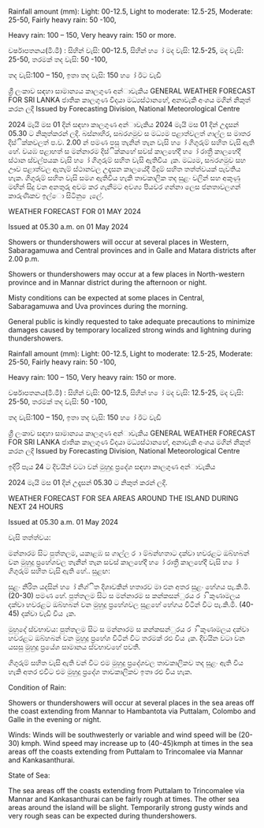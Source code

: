 Rainfall amount (mm): Light: 00-12.5, Light to moderate: 12.5-25, Moderate: 25-50, Fairly heavy rain: 50 -100,

Heavy rain: 100 – 150, Very heavy rain: 150 or more.

වර්ෂාපතනය(මි.මී) : සිහින් වැසි: 00-12.5, සිහින් හ ෝ මද වැසි: 12.5-25, මද වැසි: 25-50, තරමක් තද වැසි: 50 -100,

තද වැසි:100 – 150, ඉතා තද වැසි: 150 හ ෝ ඊට වැඩි

ශ්‍රී ලංකාව සඳහා සාමාන්‍යය කාලගුණ අන්‍ාවැකිය GENERAL WEATHER FORECAST FOR SRI LANKA ජාතික කාලගුණ විදයා මධ්‍යස්ථානහේ, අනාවැකි අංශය මගින් නිකුත් කරන ලදි Issued by Forecasting Division, National Meteorological Centre

2024 මැයි මස 01 දින්‍ සඳහා කාලගුණ අන්‍ාවැකිය 2024 මැයි මස 01 දින්‍ උදෑසන්‍ 05.30 ට නිකුත්කරන්‍ ලදි. බස්නාහිර, සබරගමුව ස මධ්‍යම පළාත්වලත් ගාල්ල ස මාතර දිස්ික්කවලත් ප.ව. 2.00 න් පමණ පසු තැනින් තැන වැසි හ ෝ ගිගුරුම් සහිත වැසි ඇති හේ. වයඹ පළාහත් ස මන්නාරම දිස්ික්කහේ සවස් කාලහේදී හ ෝ රාත්‍රී කාලහේදී ස්ථාන ස්වල්පයක වැසි හ ෝ ගිගුරුම් සහිත වැසි ඇතිවිය ැක. මධ්‍යම, සබරගමුව සහ ඌව පළාත්වල ඇතැම් ස්ථානවල උදෑසන කාලයේදී මීදුම් සහිත තත්ත්වයක් පැවතිය හැක. ගිගුරුම් සහිත වැසි සමග ඇතිවිය හැකි තාවකාලික තද සුළං වලින් සහ අකුණු මඟින් සිදු වන අනතුරු අවම කර ගැනීමට අවශ්‍ය පියවර ගන්නා ලෙස ජනතාවලගන් කාරුණිකව ඉල්ො සිටිනු ෙැලේ.

WEATHER FORECAST FOR 01 MAY 2024

Issued at 05.30 a.m. on 01 May 2024

Showers or thundershowers will occur at several places in Western, Sabaragamuwa and Central provinces and in Galle and Matara districts after 2.00 p.m.

Showers or thundershowers may occur at a few places in North-western province and in Mannar district during the afternoon or night.

Misty conditions can be expected at some places in Central, Sabaragamuwa and Uva provinces during the morning.

General public is kindly requested to take adequate precautions to minimize damages caused by temporary localized strong winds and lightning during thundershowers.

Rainfall amount (mm): Light: 00-12.5, Light to moderate: 12.5-25, Moderate: 25-50, Fairly heavy rain: 50 -100,

Heavy rain: 100 – 150, Very heavy rain: 150 or more.

වර්ෂාපතනය(මි.මී) : සිහින් වැසි: 00-12.5, සිහින් හ ෝ මද වැසි: 12.5-25, මද වැසි: 25-50, තරමක් තද වැසි: 50 -100,

තද වැසි:100 – 150, ඉතා තද වැසි: 150 හ ෝ ඊට වැඩි

ශ්‍රී ලංකාව සඳහා සාමාන්‍යය කාලගුණ අන්‍ාවැකිය GENERAL WEATHER FORECAST FOR SRI LANKA ජාතික කාලගුණ විදයා මධ්‍යස්ථානහේ, අනාවැකි අංශය මගින් නිකුත් කරන ලදි Issued by Forecasting Division, National Meteorological Centre

ඉදිරි පැය 24 ට දිවයින්‍ වටා වන්‍ මුහුදු ප්‍රදේශ සඳහා කාලගුණ අන්‍ාවැකිය

2024 මැයි මස 01 දින්‍ උදෑසන්‍ 05.30 ට නිකුත් කරන්‍ ලදි.

WEATHER FORECAST FOR SEA AREAS AROUND THE ISLAND DURING NEXT 24 HOURS

Issued at 05.30 a.m. 01 May 2024

වැසි තත්ත්වය:

මන්නාරම සිට පුත්තලම, යකාළඹ ස ගාල්ල ර ා ම්බන්හතාට දක්වා හවරළට ඔබ්හබන් වන මුහුදු ප්‍රහේශවල තැනින් තැන සවස් කාලහේදී හ ෝ රාත්‍රී කාලහේදී වැසි හ ෝ ගිගුරුම් සහිත වැසි ඇති හේ.. සුළඟ:

සුළං නිරිත යදසින් හ ෝ නිශ්ිත දිශාවකින් හතාරව මා එන අතර සුළං හේගය පැ.කි.මී. (20-30) පමණ හේ. පුත්තලම සිට ස මන්නාරම ස කන්කසන්ුරය ර ා ිකුණාමලය දක්වා හවරළට ඔබ්හබන් වන මුහුදු ප්‍රහේශවල සුළහේ හේගය විටින් විට පැ.කි.මී. (40-45) දක්වා වැඩි විය ැක.

මුහුදේ ස්වභාවය: පුත්තලම සිට ස මන්නාරම ස කන්කසන්ුරය ර ා ිකුණාමලය දක්වා හවරළට ඔබ්හබන් වන මුහුදු ප්‍රහේශ විටින් විට තරමක් රළු විය ැක. දිවයින වටා වන යසසු මුහුදු ප්‍රයේශ සාමානය ස්වභාවහේ පවතී.

ගිගුරුම් සහිත වැසි ඇති වන්‍ විට එම මුහුදු ප්‍රදේශවල තාවකාලිකව තද සුළං ඇති විය හැකි අතර එවිට එම මුහුදු ප්‍රදේශ තාවකාලිකව ඉතා රළු විය හැක.

Condition of Rain:

Showers or thundershowers will occur at several places in the sea areas off the coast extending from Mannar to Hambantota via Puttalam, Colombo and Galle in the evening or night.

Winds: Winds will be southwesterly or variable and wind speed will be (20-30) kmph. Wind speed may increase up to (40-45)kmph at times in the sea areas off the coasts extending from Puttalam to Trincomalee via Mannar and Kankasanthurai.

State of Sea:

The sea areas off the coasts extending from Puttalam to Trincomalee via Mannar and Kankasanthurai can be fairly rough at times. The other sea areas around the island will be slight. Temporarily strong gusty winds and very rough seas can be expected during thundershowers.